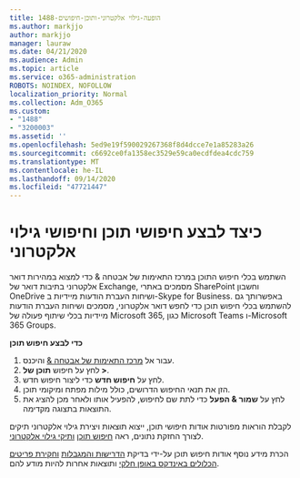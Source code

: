```yaml
---
title: 1488-הופעה-גילוי אלקטרוני-ותוכן-חיפושים
ms.author: markjjo
author: markjjo
manager: lauraw
ms.date: 04/21/2020
ms.audience: Admin
ms.topic: article
ms.service: o365-administration
ROBOTS: NOINDEX, NOFOLLOW
localization_priority: Normal
ms.collection: Adm_O365
ms.custom:
- "1488"
- "3200003"
ms.assetid: ''
ms.openlocfilehash: 5ed9e19f590029267368f8d4dcce7e1a85283a26
ms.sourcegitcommit: c6692ce0fa1358ec3529e59ca0ecdfdea4cdc759
ms.translationtype: MT
ms.contentlocale: he-IL
ms.lasthandoff: 09/14/2020
ms.locfileid: "47721447"
---
```

# <a name="how-to-perform-content-searches-and-ediscovery-searches"></a>כיצד לבצע חיפושי תוכן וחיפושי גילוי אלקטרוני

השתמש בכלי חיפוש התוכן במרכז התאימות של אבטחה & כדי למצוא במהירות דואר אלקטרוני בתיבות דואר של Exchange, מסמכים באתרי SharePoint וחשבון OneDrive ושיחות העברת הודעות מיידיות ב-Skype for Business. באפשרותך גם להשתמש בכלי חיפוש תוכן כדי לחפש דואר אלקטרוני, מסמכים ושיחות העברת הודעות מיידיות בכלי שיתוף פעולה של Microsoft 365, כגון Microsoft Teams ו-Microsoft 365 Groups.

**כדי לבצע חיפוש תוכן**

1. עבור אל [מרכז התאימות של אבטחה &](https://protection.office.com) והיכנס.
2. לחץ על חיפוש **תוכן של >**.
3. לחץ על **חיפוש חדש** כדי ליצור חיפוש חדש.
4. הזן את תנאי החיפוש הדרושים, כולל מילות מפתח ומיקומי תוכן.  
5. לחץ על **שמור & הפעל** כדי לתת שם לחיפוש, להפעיל אותו ולאחר מכן להציג את התוצאות בתצוגה מקדימה.

לקבלת הוראות מפורטות אודות חיפושי תוכן, ייצוא תוצאות ויצירת גילוי אלקטרוני תיקים לצורך החזקת נתונים, ראה [חיפוש תוכן](https://docs.microsoft.com/microsoft-365/compliance/content-search) [ותיקי גילוי אלקטרוני](https://docs.microsoft.com/microsoft-365/compliance/ediscovery-cases).

הכרת מידע נוסף אודות חיפוש תוכן על-ידי בדיקת [הדרישות והמגבלות](https://docs.microsoft.com/microsoft-365/compliance/limits-for-content-search)  [וחקירת פריטים הכלולים באינדקס באופן חלקי](https://docs.microsoft.com/microsoft-365/compliance/investigating-partially-indexed-items-in-ediscovery) ותוצאות אחרות להיות מודע להם.
